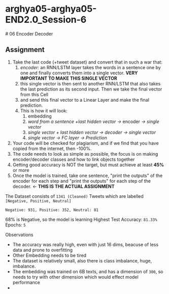 # arghya05-arghya05-END2.0_Session-6
﻿# 06 Encoder Decoder

## Assignment

1.  Take the last code (+tweet dataset) and convert that in such a war that:
    1.  _encoder:_ an  RNN/LSTM  layer takes the words in a sentence one by one and finally converts them into a single vector.  **VERY IMPORTANT TO MAKE THIS SINGLE VECTOR**
    2.  this single vector is then sent to another RNN/LSTM that also takes the last prediction as its second input. Then we take the final vector from this Cell
    3.  and send this final vector to a Linear Layer and make the final prediction.
    4.  This is how it will look:
        1.  embedding
        2.  _word from a sentence +last hidden vector ->_ encoder  _-> single vector_
        3.  _single vector + last hidden vector -> decoder -> single vector_
        4.  _single vector -> FC layer -> Prediction_
2.  Your code will be checked for plagiarism, and if we find that you have copied from the internet, then -100%.
3.  The code needs to look as simple as possible, the focus is on making encoder/decoder classes and how to link objects together
4.  Getting good accuracy is NOT the target, but must achieve at least  **45%**  or more
5.  Once the model is trained, take one sentence, "print the outputs" of the encoder for each step and "print the outputs" for each step of the decoder. ←  **THIS IS THE ACTUAL ASSIGNMENT**

The Dataset consists of `1341 (Cleaned)` Tweets which are labelled `[Negative, Positive, Neutral]`
```
Negative: 931, Positive: 352, Neutral: 81
```
68% is Negative, so the model is learning
Highest Test Accuracy: `81.33%`
Epochs: `5`

Observations
- The accuracy was really high, even with just 16 dims, beacuse of less data and prone to overfitting
- Other Embedding needs to be tired 
- The dataset is relatively small,   also there is class imbalance, huge, imbalance.
- The embedding was trained on 6B texts, and has a dimension of `300`, so needs to try with other dimension which would effect model performance 
-
